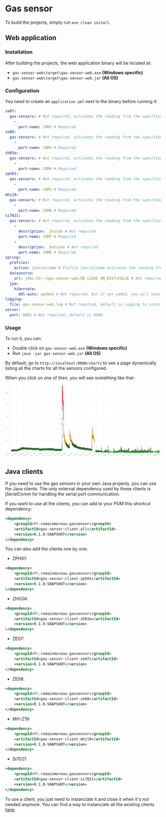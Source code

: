 # Gas sensor
To build the projects, simply run `mvn clean install`.
## Web application
### Installation
After building the projects, the web application binary will be located at:
* `gas-sensor-web\target\gas-sensor-web.exe` **(Windows specific)**
* `gas-sensor-web\target\gas-sensor-web.jar` **(All OS)**

### Configuration
You need to create an `application.yml` next to the binary before running it:
```yml
ze07:
  gas-sensors: # Not required, activates the reading from the specified ports of ZE07 sensors if the jserialcomm profile is activated.
    -
      port-name: COM2 # Required
ze08:
  gas-sensors: # Not required, activates the reading from the specified ports of ZE08 sensors if the jserialcomm profile is activated.
    -
      port-name: COM3 # Required
zh03a:
  gas-sensors: # Not required, activates the reading from the specified ports of ZH03A sensors if the jserialcomm profile is activated.
    -
      port-name: COM4 # Required
zph01:
  gas-sensors: # Not required, activates the reading from the specified ports of ZPH01 sensors if the jserialcomm profile is activated.
    -
      port-name: COM5 # Required
mhz19:
  gas-sensors: # Not required, activates the reading from the specified ports of MH-Z19 sensors if the jserialcomm profile is activated.
    -
      port-name: COM6 # Required
si7021:
  gas-sensors: # Not required, activates the reading from the specified ports of Si7021 sensors if the jserialcomm profile is activated.
    -
      description: _Inside # Not required
      port-name: COM7 # Required
    -
      description: _Outside # Not required
      port-name: COM8 # Required
spring:
  profiles:
    active: jserialcomm # Profile jserialcomm activates the reading from the sensors via the serial port communication. Profile mock activates the reading from mock sensors.
  datasource: 
    url: jdbc:h2:~/gas-sensor-web;DB_CLOSE_ON_EXIT=FALSE # Not required, by default a memory H2 database is created. PostgreSQL JDBC URL are also supported.
  jpa:
    hibernate:
      ddl-auto: update # Not required, but if not added, you will have to create the tables by hand.
logging:
  file: gas-sensor-web.log # Not required, default is logging to console only.
server:
  port: 8081 # Not required, default is 8080.
```

### Usage
To run it, you can: 
* Double click on `gas-sensor-web.exe` **(Windows specific)**
* Run `java -jar gas-sensor-web.jar` **(All OS)**

By default, go to `http://localhost:8080/charts` to see a page dynamically listing all the charts for all the sensors configured.

When you click on one of then, you will see something like that:
![](docs/PM2.5.png)
## Java clients
If you need to use the gas sensors in your own Java projects, you can use the Java clients. The only external dependency used by these clients is jSerialComm for handling the serial port communication.

If you want to use all the clients, you can add to your POM this shortcut dependency:
```xml
<dependency>
	<groupId>fr.romainmoreau.gassensor</groupId>
	<artifactId>gas-sensor-client-all</artifactId>
	<version>0.1.0-SNAPSHOT</version>
</dependency>
```
You can also add the clients one by one:
* ZPH01:
```xml
<dependency>
	<groupId>fr.romainmoreau.gassensor</groupId>
	<artifactId>gas-sensor-client-zph01</artifactId>
	<version>0.1.0-SNAPSHOT</version>
</dependency>
```
* ZH03A:
```xml
<dependency>
	<groupId>fr.romainmoreau.gassensor</groupId>
	<artifactId>gas-sensor-client-zh03a</artifactId>
	<version>0.1.0-SNAPSHOT</version>
</dependency>
```
* ZE07:
```xml
<dependency>
	<groupId>fr.romainmoreau.gassensor</groupId>
	<artifactId>gas-sensor-client-ze07</artifactId>
	<version>0.1.0-SNAPSHOT</version>
</dependency>
```
* ZE08:
```xml
<dependency>
	<groupId>fr.romainmoreau.gassensor</groupId>
	<artifactId>gas-sensor-client-ze08</artifactId>
	<version>0.1.0-SNAPSHOT</version>
</dependency>
```
* MH-Z19:
```xml
<dependency>
	<groupId>fr.romainmoreau.gassensor</groupId>
	<artifactId>gas-sensor-client-mhz19</artifactId>
	<version>0.1.0-SNAPSHOT</version>
</dependency>
```
* Si7021:
```xml
<dependency>
	<groupId>fr.romainmoreau.gassensor</groupId>
	<artifactId>gas-sensor-client-si7021</artifactId>
	<version>0.1.0-SNAPSHOT</version>
</dependency>
```

To use a client, you just need to instanciate it and close it when it's not needed anymore.
You can find a way to instanciate all the existing clients [here](https://github.com/romainmoreau/gas-sensor/blob/master/gas-sensor-web/src/main/java/fr/romainmoreau/gassensor/web/JSerialCommGasSensorClientConfiguration.java).
